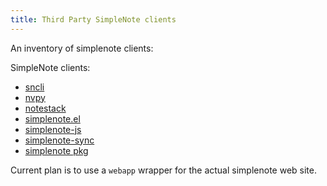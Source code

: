 ```yaml
---
title: Third Party SimpleNote clients
---
```


An inventory of simplenote clients:

SimpleNote clients:

- [sncli](https://github.com/insanum/sncli)
- [nvpy](https://github.com/cpbotha/nvpy)
- [notestack](https://github.com/brittohalloran/notestack)
- [simplenote.el](https://github.com/dotemacs/simplenote.el)
- [simplenote-js](https://github.com/carlo/simplenote-js)
- [simplenote-sync](https://www.npmjs.com/package/simplenote-sync)
- [simplenote pkg](https://www.npmjs.com/package/simplenote)

Current plan is to use a `webapp` wrapper for the actual
simplenote web site.


